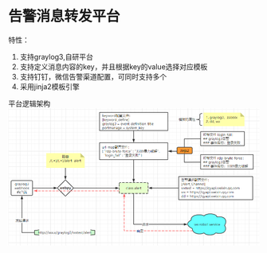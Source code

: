 # 告警消息转发平台
特性：
1. 支持graylog3,自研平台
2. 支持定义消息内容的key，并且根据key的value选择对应模板
3. 支持钉钉，微信告警渠道配置，可同时支持多个
4. 采用jinja2模板引擎

平台逻辑架构
![](img/logic.png)
